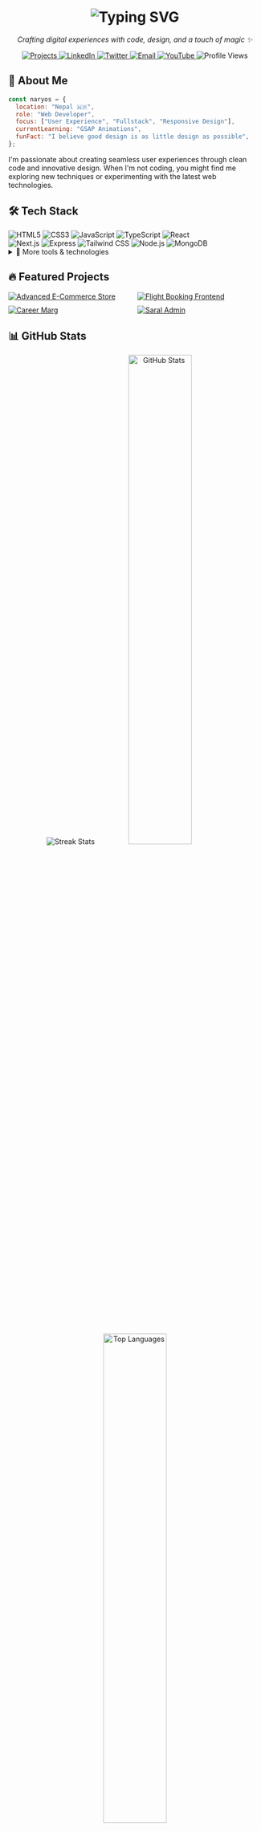 <h1 align="center">
  <img src="https://readme-typing-svg.herokuapp.com/?lines=Namaste🙏;I'm+Aryan+(naryos);Web+Developer;Creative+Coder;Tech+Enthusiast;&center=true&size=30&color=36BCF7&duration=4000&pause=1000" alt="Typing SVG">
</h1>

<p align="center">
  <em>Crafting digital experiences with code, design, and a touch of magic ✨</em>
</p>

<div align="center">
  <a href="https://github.com/AryanAD?tab=repositories" target="_blank">
    <img src="https://img.shields.io/badge/Projects-24+-brightgreen?style=flat-square&logo=github" alt="Projects">
  </a>
  <a href="https://www.linkedin.com/in/aryan-adhikari-0b443833b" target="_blank">
    <img src="https://img.shields.io/badge/-LinkedIn-0077B5?style=flat-square&logo=linkedin" alt="LinkedIn">
  </a>
  <a href="https://x.com/naryosdev" target="_blank">
    <img src="https://img.shields.io/badge/-Twitter-000000?style=flat-square&logo=x&logoColor=white" alt="Twitter">
  </a>
  <a href="mailto:naryosdev@gmail.com" target="_blank">
    <img src="https://img.shields.io/badge/-Email-D14836?style=flat-square&logo=gmail&logoColor=white" alt="Email">
  </a>
  <a href="https://www.youtube.com/@naryos" target="_blank">
    <img src="https://img.shields.io/badge/-YouTube-FF0000?style=flat-square&logo=youtube&logoColor=white" alt="YouTube">
  </a>
  <img src="https://komarev.com/ghpvc/?username=AryanAD&style=flat-square&color=blueviolet" alt="Profile Views">
</div>

  <h2>🚀 About Me</h2>

```javascript
const naryos = {
  location: "Nepal 🇳🇵",
  role: "Web Developer",
  focus: ["User Experience", "Fullstack", "Responsive Design"],
  currentLearning: "GSAP Animations",
  funFact: "I believe good design is as little design as possible",
};
```

  <p>I'm passionate about creating seamless user experiences through clean code and innovative design. When I'm not coding, you might find me exploring new techniques or experimenting with the latest web technologies.</p>

<div align="left">
  <h2>🛠️ Tech Stack</h2>
  <div>
    <img src="https://img.shields.io/badge/HTML5-E34F26?style=for-the-badge&logo=html5&logoColor=white" alt="HTML5">
    <img src="https://img.shields.io/badge/CSS3-1572B6?style=for-the-badge&logo=css3&logoColor=white" alt="CSS3">
    <img src="https://img.shields.io/badge/JavaScript-F7DF1E?style=for-the-badge&logo=javascript&logoColor=black" alt="JavaScript">
    <img src="https://img.shields.io/badge/TypeScript-3178C6?style=for-the-badge&logo=typescript&logoColor=white" alt="TypeScript">
    <img src="https://img.shields.io/badge/React-61DAFB?style=for-the-badge&logo=react&logoColor=black" alt="React">
  </div>
  <div>
    <img src="https://img.shields.io/badge/Next.js-000000?style=for-the-badge&logo=next.js&logoColor=white" alt="Next.js">
    <img src="https://img.shields.io/badge/Express-000000?style=for-the-badge&logo=express&logoColor=white" alt="Express">
    <img src="https://img.shields.io/badge/Tailwind_CSS-06B6D4?style=for-the-badge&logo=tailwind-css&logoColor=white" alt="Tailwind CSS">
    <img src="https://img.shields.io/badge/Node.js-339933?style=for-the-badge&logo=node.js&logoColor=white" alt="Node.js">
    <img src="https://img.shields.io/badge/MongoDB-47A248?style=for-the-badge&logo=mongodb&logoColor=white" alt="MongoDB">
  </div>

  <details>
    <summary>🧰 More tools & technologies</summary>
    <br>
    <div>
      <img src="https://img.shields.io/badge/Git-F05032?style=for-the-badge&logo=git&logoColor=white" alt="Git">
      <img src="https://img.shields.io/badge/Vite-646CFF?style=for-the-badge&logo=vite&logoColor=white" alt="Vite">
      <img src="https://img.shields.io/badge/MySQL-4479A1?style=for-the-badge&logo=mysql&logoColor=white" alt="MySQL">
      <img src="https://img.shields.io/badge/framer_motion-ffca28?style=for-the-badge&logo=framer&logoColor=%23ffffff&color=%237178f6" alt="Framer Motion">
      <img src="https://img.shields.io/badge/Linux-FCC624?style=for-the-badge&logo=linux&logoColor=black" alt="Linux">
      <img src="https://img.shields.io/badge/windows-blue?style=for-the-badge" alt="Windows">
      <img src="https://img.shields.io/badge/visual_studio_code-blue?style=for-the-badge" alt="Visual Studio Code">
    </div>
  </details>
</div>

<h2>🔥 Featured Projects</h2>

<div style="display: grid; grid-template-columns: repeat(2, 1fr); gap: 10px;">
  <a href="https://github.com/AryanAD/mern-ecommerce-store">
    <img src="https://github-readme-stats.vercel.app/api/pin/?username=AryanAD&repo=mern-ecommerce-store&theme=nightowl&hide_border=true" alt="Advanced E-Commerce Store">
  </a>
  <a href="https://github.com/AryanAD/airwings-app">
    <img src="https://github-readme-stats.vercel.app/api/pin/?username=AryanAD&repo=airwings-app&theme=nightowl&hide_border=true" alt="Flight Booking Frontend">
  </a>
</div>

<div style="display: grid; grid-template-columns: repeat(2, 1fr); gap: 10px; margin-top: 10px;">
  <a href="https://github.com/AryanAD/react-job">
    <img src="https://github-readme-stats.vercel.app/api/pin/?username=AryanAD&repo=react-job&theme=nightowl&hide_border=true" alt="Career Marg">
  </a>
  <a href="https://github.com/AryanAD/admin-mgmt">
    <img src="https://github-readme-stats.vercel.app/api/pin/?username=AryanAD&repo=admin-mgmt&theme=nightowl&hide_border=true" alt="Saral Admin">
  </a>
</div>

<h2>📊 GitHub Stats</h2>

<div align="center">
  <img src="https://github-readme-streak-stats.herokuapp.com/?user=AryanAD&theme=nightowl&hide_border=true&background=0D1117" alt="Streak Stats">
  <img src="https://github-readme-stats.vercel.app/api?username=AryanAD&show_icons=true&count_private=true&hide_title=true&theme=nightowl&hide_border=true&bg_color=0D1117&hide_rank=true" alt="GitHub Stats" style="width: 50%">
  <img src="https://github-readme-stats.vercel.app/api/top-langs/?username=AryanAD&layout=compact&theme=nightowl&hide_border=true&bg_color=0D1117" alt="Top Languages" style="width: 50%">
</div>

<h2>🏆 GitHub Trophies</h2>

<div align="center">
  <img src="https://github-profile-trophy.vercel.app/?username=AryanAD&theme=nord&no-frame=true&row=1&column=6" alt="Trophies">
</div>

<h2>📈 Contribution Graph</h2>

<div align="center">

[![Aryan's github activity graph](https://github-readme-activity-graph.vercel.app/graph?username=AryanAD&theme=react)](https://github.com/aryanad/github-readme-activity-graph)

</div>

<h2 align="left">📫 Let's Connect!</h2>

<div align="center" style="display: flex; justify-content: center; gap: 20px; flex-wrap: wrap;">
  <a href="https://www.linkedin.com/in/aryan-adhikari-0b443833b" target="_blank">
    <img src="https://img.icons8.com/fluent/48/000000/linkedin.png" alt="LinkedIn">
  </a>
  <a href="https://x.com/naryosdev" target="_blank">
    <img src="https://img.icons8.com/fluent/48/000000/twitter.png" alt="Twitter">
  </a>
  <a href="mailto:naryosdev@gmail.com" target="_blank">
    <img src="https://img.icons8.com/fluent/48/000000/gmail.png" alt="Email">
  </a>
  <a href="https://www.youtube.com/@naryos" target="_blank">
    <img src="https://img.icons8.com/fluent/48/000000/youtube-play.png" alt="YouTube">
  </a>

</div>

<div align="center" style="margin-top: 30px;">
  <img src="https://capsule-render.vercel.app/api?type=waving&color=gradient&height=100&section=footer" alt="Footer">
</div>
